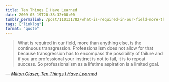 ```yaml
---
title: Ten Things I Have Learned
date: 2009-05-19T20:38:32+00:00
tumblr_permalink: /post/110131782/what-is-required-in-our-field-more-than-anything
tags: ["linklog"]
format: "quote"
---
```


> What is required in our field, more than anything else, is the continuous transgression. Professionalism does not allow for that because transgression has to encompass the possibility of failure and if you are professional your instinct is not to fail, it is to repeat success. So professionalism as a lifetime aspiration is a limited goal.

— <cite>[Milton Glaser, _Ten Things I Have Learned_](https://www.miltonglaser.com/milton/c:essays/#3)</cite>
